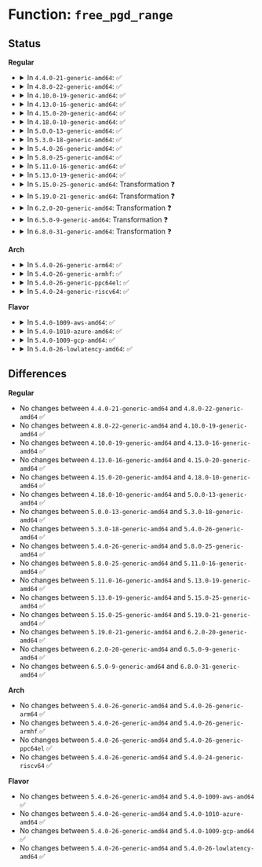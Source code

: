 # Function: <code>free_pgd_range</code>

## Status
<b>Regular</b>
<ul>
<li>
<details>
<summary>In <code>4.4.0-21-generic-amd64</code>: ✅</summary>

```c
void free_pgd_range(struct mmu_gather * tlb, long unsigned int addr, long unsigned int end, long unsigned int floor, long unsigned int ceiling)
```

```json
{
  "name": "free_pgd_range",
  "collision_type": "Unique Global",
  "inline_type": "No",
  "funcs": [
    {
      "addr": 18446744071580666768,
      "name": "free_pgd_range",
      "external": true,
      "loc": "mm/memory.c:471",
      "file": "mm/memory.c",
      "inline": "seen, unknown",
      "caller_inline": [],
      "caller_func": [
        "mm/memory.c:free_pgtables",
        "mm/memory.c:free_pgtables",
        "fs/exec.c:shift_arg_pages",
        "fs/exec.c:shift_arg_pages"
      ]
    }
  ],
  "symbols": [
    {
      "addr": 18446744071580666768,
      "name": "free_pgd_range",
      "section": ".text",
      "bind": "STB_GLOBAL",
      "size": 1396
    }
  ]
}
```
</details>
</li>
<li>
<details>
<summary>In <code>4.8.0-22-generic-amd64</code>: ✅</summary>

```c
void free_pgd_range(struct mmu_gather * tlb, long unsigned int addr, long unsigned int end, long unsigned int floor, long unsigned int ceiling)
```

```json
{
  "name": "free_pgd_range",
  "collision_type": "Unique Global",
  "inline_type": "No",
  "funcs": [
    {
      "addr": 18446744071580776672,
      "name": "free_pgd_range",
      "external": true,
      "loc": "mm/memory.c:483",
      "file": "mm/memory.c",
      "inline": "seen, unknown",
      "caller_inline": [],
      "caller_func": [
        "mm/memory.c:free_pgtables",
        "mm/memory.c:free_pgtables",
        "mm/memory.c:free_pgtables",
        "fs/exec.c:shift_arg_pages",
        "fs/exec.c:shift_arg_pages"
      ]
    }
  ],
  "symbols": [
    {
      "addr": 18446744071580776672,
      "name": "free_pgd_range",
      "section": ".text",
      "bind": "STB_GLOBAL",
      "size": 1524
    }
  ]
}
```
</details>
</li>
<li>
<details>
<summary>In <code>4.10.0-19-generic-amd64</code>: ✅</summary>

```c
void free_pgd_range(struct mmu_gather * tlb, long unsigned int addr, long unsigned int end, long unsigned int floor, long unsigned int ceiling)
```

```json
{
  "name": "free_pgd_range",
  "collision_type": "Unique Global",
  "inline_type": "No",
  "funcs": [
    {
      "addr": 18446744071580841456,
      "name": "free_pgd_range",
      "external": true,
      "loc": "mm/memory.c:481",
      "file": "mm/memory.c",
      "inline": "seen, unknown",
      "caller_inline": [],
      "caller_func": [
        "mm/memory.c:free_pgtables",
        "mm/memory.c:free_pgtables",
        "mm/memory.c:free_pgtables",
        "fs/exec.c:shift_arg_pages",
        "fs/exec.c:shift_arg_pages"
      ]
    }
  ],
  "symbols": [
    {
      "addr": 18446744071580841456,
      "name": "free_pgd_range",
      "section": ".text",
      "bind": "STB_GLOBAL",
      "size": 1460
    }
  ]
}
```
</details>
</li>
<li>
<details>
<summary>In <code>4.13.0-16-generic-amd64</code>: ✅</summary>

```c
void free_pgd_range(struct mmu_gather * tlb, long unsigned int addr, long unsigned int end, long unsigned int floor, long unsigned int ceiling)
```

```json
{
  "name": "free_pgd_range",
  "collision_type": "Unique Global",
  "inline_type": "No",
  "funcs": [
    {
      "addr": 18446744071580886912,
      "name": "free_pgd_range",
      "external": true,
      "loc": "mm/memory.c:546",
      "file": "mm/memory.c",
      "inline": "seen, unknown",
      "caller_inline": [],
      "caller_func": [
        "mm/memory.c:free_pgtables",
        "mm/memory.c:free_pgtables",
        "mm/memory.c:free_pgtables",
        "fs/exec.c:shift_arg_pages",
        "fs/exec.c:shift_arg_pages"
      ]
    }
  ],
  "symbols": [
    {
      "addr": 18446744071580886912,
      "name": "free_pgd_range",
      "section": ".text",
      "bind": "STB_GLOBAL",
      "size": 1499
    }
  ]
}
```
</details>
</li>
<li>
<details>
<summary>In <code>4.15.0-20-generic-amd64</code>: ✅</summary>

```c
void free_pgd_range(struct mmu_gather * tlb, long unsigned int addr, long unsigned int end, long unsigned int floor, long unsigned int ceiling)
```

```json
{
  "name": "free_pgd_range",
  "collision_type": "Unique Global",
  "inline_type": "No",
  "funcs": [
    {
      "addr": 18446744071580981296,
      "name": "free_pgd_range",
      "external": true,
      "loc": "mm/memory.c:548",
      "file": "mm/memory.c",
      "inline": "seen, unknown",
      "caller_inline": [],
      "caller_func": [
        "mm/memory.c:free_pgtables",
        "mm/memory.c:free_pgtables",
        "mm/memory.c:free_pgtables",
        "fs/exec.c:shift_arg_pages",
        "fs/exec.c:shift_arg_pages"
      ]
    }
  ],
  "symbols": [
    {
      "addr": 18446744071580981296,
      "name": "free_pgd_range",
      "section": ".text",
      "bind": "STB_GLOBAL",
      "size": 1678
    }
  ]
}
```
</details>
</li>
<li>
<details>
<summary>In <code>4.18.0-10-generic-amd64</code>: ✅</summary>

```c
void free_pgd_range(struct mmu_gather * tlb, long unsigned int addr, long unsigned int end, long unsigned int floor, long unsigned int ceiling)
```

```json
{
  "name": "free_pgd_range",
  "collision_type": "Unique Global",
  "inline_type": "No",
  "funcs": [
    {
      "addr": 18446744071581116064,
      "name": "free_pgd_range",
      "external": true,
      "loc": "mm/memory.c:563",
      "file": "mm/memory.c",
      "inline": "seen, unknown",
      "caller_inline": [],
      "caller_func": [
        "mm/memory.c:free_pgtables",
        "mm/memory.c:free_pgtables",
        "mm/memory.c:free_pgtables",
        "fs/exec.c:shift_arg_pages",
        "fs/exec.c:shift_arg_pages"
      ]
    }
  ],
  "symbols": [
    {
      "addr": 18446744071581116064,
      "name": "free_pgd_range",
      "section": ".text",
      "bind": "STB_GLOBAL",
      "size": 1593
    }
  ]
}
```
</details>
</li>
<li>
<details>
<summary>In <code>5.0.0-13-generic-amd64</code>: ✅</summary>

```c
void free_pgd_range(struct mmu_gather * tlb, long unsigned int addr, long unsigned int end, long unsigned int floor, long unsigned int ceiling)
```

```json
{
  "name": "free_pgd_range",
  "collision_type": "Unique Global",
  "inline_type": "No",
  "funcs": [
    {
      "addr": 18446744071581194832,
      "name": "free_pgd_range",
      "external": true,
      "loc": "mm/memory.c:306",
      "file": "mm/memory.c",
      "inline": "seen, unknown",
      "caller_inline": [],
      "caller_func": [
        "mm/memory.c:free_pgtables",
        "mm/memory.c:free_pgtables",
        "mm/memory.c:free_pgtables",
        "fs/exec.c:shift_arg_pages",
        "fs/exec.c:shift_arg_pages"
      ]
    }
  ],
  "symbols": [
    {
      "addr": 18446744071581194832,
      "name": "free_pgd_range",
      "section": ".text",
      "bind": "STB_GLOBAL",
      "size": 1613
    }
  ]
}
```
</details>
</li>
<li>
<details>
<summary>In <code>5.3.0-18-generic-amd64</code>: ✅</summary>

```c
void free_pgd_range(struct mmu_gather * tlb, long unsigned int addr, long unsigned int end, long unsigned int floor, long unsigned int ceiling)
```

```json
{
  "name": "free_pgd_range",
  "collision_type": "Unique Global",
  "inline_type": "No",
  "funcs": [
    {
      "addr": 18446744071581267776,
      "name": "free_pgd_range",
      "external": true,
      "loc": "mm/memory.c:308",
      "file": "mm/memory.c",
      "inline": "seen, unknown",
      "caller_inline": [],
      "caller_func": [
        "mm/memory.c:free_pgtables",
        "mm/memory.c:free_pgtables",
        "mm/memory.c:free_pgtables",
        "fs/exec.c:shift_arg_pages",
        "fs/exec.c:shift_arg_pages"
      ]
    }
  ],
  "symbols": [
    {
      "addr": 18446744071581267776,
      "name": "free_pgd_range",
      "section": ".text",
      "bind": "STB_GLOBAL",
      "size": 467
    }
  ]
}
```
</details>
</li>
<li>
<details>
<summary>In <code>5.4.0-26-generic-amd64</code>: ✅</summary>

```c
void free_pgd_range(struct mmu_gather * tlb, long unsigned int addr, long unsigned int end, long unsigned int floor, long unsigned int ceiling)
```

```json
{
  "name": "free_pgd_range",
  "collision_type": "Unique Global",
  "inline_type": "No",
  "funcs": [
    {
      "addr": 18446744071581326560,
      "name": "free_pgd_range",
      "external": true,
      "loc": "mm/memory.c:308",
      "file": "mm/memory.c",
      "inline": "seen, unknown",
      "caller_inline": [],
      "caller_func": [
        "mm/memory.c:free_pgtables",
        "mm/memory.c:free_pgtables",
        "mm/memory.c:free_pgtables",
        "fs/exec.c:shift_arg_pages",
        "fs/exec.c:shift_arg_pages"
      ]
    }
  ],
  "symbols": [
    {
      "addr": 18446744071581326560,
      "name": "free_pgd_range",
      "section": ".text",
      "bind": "STB_GLOBAL",
      "size": 467
    }
  ]
}
```
</details>
</li>
<li>
<details>
<summary>In <code>5.8.0-25-generic-amd64</code>: ✅</summary>

```c
void free_pgd_range(struct mmu_gather * tlb, long unsigned int addr, long unsigned int end, long unsigned int floor, long unsigned int ceiling)
```

```json
{
  "name": "free_pgd_range",
  "collision_type": "Unique Global",
  "inline_type": "No",
  "funcs": [
    {
      "addr": 18446744071581522672,
      "name": "free_pgd_range",
      "external": true,
      "loc": "mm/memory.c:326",
      "file": "mm/memory.c",
      "inline": "seen, unknown",
      "caller_inline": [],
      "caller_func": [
        "arch/x86/kernel/ldt.c:free_ldt_pgtables",
        "mm/memory.c:free_pgtables",
        "mm/memory.c:free_pgtables",
        "mm/memory.c:free_pgtables",
        "fs/exec.c:shift_arg_pages",
        "fs/exec.c:shift_arg_pages"
      ]
    }
  ],
  "symbols": [
    {
      "addr": 18446744071581522672,
      "name": "free_pgd_range",
      "section": ".text",
      "bind": "STB_GLOBAL",
      "size": 353
    }
  ]
}
```
</details>
</li>
<li>
<details>
<summary>In <code>5.11.0-16-generic-amd64</code>: ✅</summary>

```c
void free_pgd_range(struct mmu_gather * tlb, long unsigned int addr, long unsigned int end, long unsigned int floor, long unsigned int ceiling)
```

```json
{
  "name": "free_pgd_range",
  "collision_type": "Unique Global",
  "inline_type": "No",
  "funcs": [
    {
      "addr": 18446744071581566816,
      "name": "free_pgd_range",
      "external": true,
      "loc": "mm/memory.c:328",
      "file": "mm/memory.c",
      "inline": "seen, unknown",
      "caller_inline": [],
      "caller_func": [
        "arch/x86/kernel/ldt.c:free_ldt_pgtables",
        "mm/memory.c:free_pgtables",
        "mm/memory.c:free_pgtables",
        "mm/memory.c:free_pgtables",
        "fs/exec.c:shift_arg_pages",
        "fs/exec.c:shift_arg_pages"
      ]
    }
  ],
  "symbols": [
    {
      "addr": 18446744071581566816,
      "name": "free_pgd_range",
      "section": ".text",
      "bind": "STB_GLOBAL",
      "size": 353
    }
  ]
}
```
</details>
</li>
<li>
<details>
<summary>In <code>5.13.0-19-generic-amd64</code>: ✅</summary>

```c
void free_pgd_range(struct mmu_gather * tlb, long unsigned int addr, long unsigned int end, long unsigned int floor, long unsigned int ceiling)
```

```json
{
  "name": "free_pgd_range",
  "collision_type": "Unique Global",
  "inline_type": "No",
  "funcs": [
    {
      "addr": 18446744071581589120,
      "name": "free_pgd_range",
      "external": true,
      "loc": "mm/memory.c:340",
      "file": "mm/memory.c",
      "inline": "seen, unknown",
      "caller_inline": [],
      "caller_func": [
        "arch/x86/kernel/ldt.c:free_ldt_pgtables",
        "mm/memory.c:free_pgtables",
        "mm/memory.c:free_pgtables",
        "mm/memory.c:free_pgtables",
        "fs/exec.c:shift_arg_pages",
        "fs/exec.c:shift_arg_pages"
      ]
    }
  ],
  "symbols": [
    {
      "addr": 18446744071581589120,
      "name": "free_pgd_range",
      "section": ".text",
      "bind": "STB_GLOBAL",
      "size": 353
    }
  ]
}
```
</details>
</li>
<li>
<details>
<summary>In <code>5.15.0-25-generic-amd64</code>: Transformation ❓</summary>

```c
void free_pgd_range(struct mmu_gather * tlb, long unsigned int addr, long unsigned int end, long unsigned int floor, long unsigned int ceiling)
```

```json
{
  "name": "free_pgd_range",
  "collision_type": "Unique Global",
  "inline_type": "No",
  "funcs": [
    {
      "addr": 0,
      "name": "free_pgd_range",
      "external": true,
      "loc": "mm/memory.c:339",
      "file": "mm/memory.c",
      "inline": "seen, unknown",
      "caller_inline": [],
      "caller_func": [
        "arch/x86/kernel/ldt.c:free_ldt_pgtables",
        "mm/memory.c:free_pgtables",
        "mm/memory.c:free_pgtables",
        "mm/memory.c:free_pgtables",
        "fs/exec.c:shift_arg_pages",
        "fs/exec.c:shift_arg_pages"
      ]
    }
  ],
  "symbols": [
    {
      "addr": 18446744071592198979,
      "name": "free_pgd_range.cold",
      "section": ".text",
      "bind": "STB_LOCAL",
      "size": 109
    },
    {
      "addr": 18446744071581855904,
      "name": "free_pgd_range",
      "section": ".text",
      "bind": "STB_GLOBAL",
      "size": 385
    }
  ]
}
```
</details>
</li>
<li>
<details>
<summary>In <code>5.19.0-21-generic-amd64</code>: Transformation ❓</summary>

```c
void free_pgd_range(struct mmu_gather * tlb, long unsigned int addr, long unsigned int end, long unsigned int floor, long unsigned int ceiling)
```

```json
{
  "name": "free_pgd_range",
  "collision_type": "Unique Global",
  "inline_type": "No",
  "funcs": [
    {
      "addr": 0,
      "name": "free_pgd_range",
      "external": true,
      "loc": "mm/memory.c:343",
      "file": "mm/memory.c",
      "inline": "seen, unknown",
      "caller_inline": [],
      "caller_func": [
        "arch/x86/kernel/ldt.c:free_ldt_pgtables",
        "mm/memory.c:free_pgtables",
        "mm/memory.c:free_pgtables",
        "fs/exec.c:shift_arg_pages",
        "fs/exec.c:shift_arg_pages"
      ]
    }
  ],
  "symbols": [
    {
      "addr": 18446744071593975498,
      "name": "free_pgd_range.cold",
      "section": ".text",
      "bind": "STB_LOCAL",
      "size": 126
    },
    {
      "addr": 18446744071582250448,
      "name": "free_pgd_range",
      "section": ".text",
      "bind": "STB_GLOBAL",
      "size": 388
    }
  ]
}
```
</details>
</li>
<li>
<details>
<summary>In <code>6.2.0-20-generic-amd64</code>: Transformation ❓</summary>

```c
void free_pgd_range(struct mmu_gather * tlb, long unsigned int addr, long unsigned int end, long unsigned int floor, long unsigned int ceiling)
```

```json
{
  "name": "free_pgd_range",
  "collision_type": "Unique Global",
  "inline_type": "No",
  "funcs": [
    {
      "addr": 0,
      "name": "free_pgd_range",
      "external": true,
      "loc": "mm/memory.c:287",
      "file": "mm/memory.c",
      "inline": "seen, unknown",
      "caller_inline": [],
      "caller_func": [
        "arch/x86/kernel/ldt.c:free_ldt_pgtables",
        "mm/memory.c:free_pgtables",
        "mm/memory.c:free_pgtables",
        "fs/exec.c:shift_arg_pages",
        "fs/exec.c:shift_arg_pages"
      ]
    }
  ],
  "symbols": [
    {
      "addr": 18446744071596031698,
      "name": "free_pgd_range.cold",
      "section": ".text",
      "bind": "STB_LOCAL",
      "size": 126
    },
    {
      "addr": 18446744071582741584,
      "name": "free_pgd_range",
      "section": ".text",
      "bind": "STB_GLOBAL",
      "size": 423
    }
  ]
}
```
</details>
</li>
<li>
<details>
<summary>In <code>6.5.0-9-generic-amd64</code>: Transformation ❓</summary>

```c
void free_pgd_range(struct mmu_gather * tlb, long unsigned int addr, long unsigned int end, long unsigned int floor, long unsigned int ceiling)
```

```json
{
  "name": "free_pgd_range",
  "collision_type": "Unique Global",
  "inline_type": "No",
  "funcs": [
    {
      "addr": 0,
      "name": "free_pgd_range",
      "external": true,
      "loc": "mm/memory.c:302",
      "file": "mm/memory.c",
      "inline": "seen, unknown",
      "caller_inline": [],
      "caller_func": [
        "arch/x86/kernel/ldt.c:free_ldt_pgtables",
        "mm/memory.c:free_pgtables",
        "mm/memory.c:free_pgtables",
        "fs/exec.c:shift_arg_pages",
        "fs/exec.c:shift_arg_pages"
      ]
    }
  ],
  "symbols": [
    {
      "addr": 18446744071596553628,
      "name": "free_pgd_range.cold",
      "section": ".text",
      "bind": "STB_LOCAL",
      "size": 126
    },
    {
      "addr": 18446744071582957920,
      "name": "free_pgd_range",
      "section": ".text",
      "bind": "STB_GLOBAL",
      "size": 426
    }
  ]
}
```
</details>
</li>
<li>
<details>
<summary>In <code>6.8.0-31-generic-amd64</code>: Transformation ❓</summary>

```c
void free_pgd_range(struct mmu_gather * tlb, long unsigned int addr, long unsigned int end, long unsigned int floor, long unsigned int ceiling)
```

```json
{
  "name": "free_pgd_range",
  "collision_type": "Unique Global",
  "inline_type": "No",
  "funcs": [
    {
      "addr": 0,
      "name": "free_pgd_range",
      "external": true,
      "loc": "mm/memory.c:300",
      "file": "mm/memory.c",
      "inline": "seen, unknown",
      "caller_inline": [],
      "caller_func": [
        "arch/x86/kernel/ldt.c:free_ldt_pgtables",
        "mm/memory.c:free_pgtables",
        "mm/memory.c:free_pgtables",
        "fs/exec.c:shift_arg_pages",
        "fs/exec.c:shift_arg_pages"
      ]
    }
  ],
  "symbols": [
    {
      "addr": 18446744071597457393,
      "name": "free_pgd_range.cold",
      "section": ".text",
      "bind": "STB_LOCAL",
      "size": 126
    },
    {
      "addr": 18446744071583136208,
      "name": "free_pgd_range",
      "section": ".text",
      "bind": "STB_GLOBAL",
      "size": 426
    }
  ]
}
```
</details>
</li>
</ul>
<b>Arch</b>
<ul>
<li>
<details>
<summary>In <code>5.4.0-26-generic-arm64</code>: ✅</summary>

```c
void free_pgd_range(struct mmu_gather * tlb, long unsigned int addr, long unsigned int end, long unsigned int floor, long unsigned int ceiling)
```

```json
{
  "name": "free_pgd_range",
  "collision_type": "Unique Global",
  "inline_type": "No",
  "funcs": [
    {
      "addr": 18446603336492733368,
      "name": "free_pgd_range",
      "external": true,
      "loc": "mm/memory.c:308",
      "file": "mm/memory.c",
      "inline": "seen, unknown",
      "caller_inline": [],
      "caller_func": [
        "mm/memory.c:free_pgtables",
        "mm/memory.c:free_pgtables",
        "mm/memory.c:free_pgtables",
        "fs/exec.c:shift_arg_pages",
        "fs/exec.c:shift_arg_pages"
      ]
    }
  ],
  "symbols": [
    {
      "addr": 18446603336492733368,
      "name": "free_pgd_range",
      "section": ".text",
      "bind": "STB_GLOBAL",
      "size": 1320
    }
  ]
}
```
</details>
</li>
<li>
<details>
<summary>In <code>5.4.0-26-generic-armhf</code>: ✅</summary>

```c
void free_pgd_range(struct mmu_gather * tlb, long unsigned int addr, long unsigned int end, long unsigned int floor, long unsigned int ceiling)
```

```json
{
  "name": "free_pgd_range",
  "collision_type": "Unique Global",
  "inline_type": "No",
  "funcs": [
    {
      "addr": 3226563620,
      "name": "free_pgd_range",
      "external": true,
      "loc": "mm/memory.c:308",
      "file": "mm/memory.c",
      "inline": "seen, unknown",
      "caller_inline": [],
      "caller_func": [
        "mm/memory.c:free_pgtables",
        "mm/memory.c:free_pgtables",
        "fs/exec.c:setup_arg_pages",
        "fs/exec.c:setup_arg_pages"
      ]
    }
  ],
  "symbols": [
    {
      "addr": 3226563620,
      "name": "free_pgd_range",
      "section": ".text",
      "bind": "STB_GLOBAL",
      "size": 740
    }
  ]
}
```
</details>
</li>
<li>
<details>
<summary>In <code>5.4.0-26-generic-ppc64el</code>: ✅</summary>

```c
void free_pgd_range(struct mmu_gather * tlb, long unsigned int addr, long unsigned int end, long unsigned int floor, long unsigned int ceiling)
```

```json
{
  "name": "free_pgd_range",
  "collision_type": "Unique Global",
  "inline_type": "No",
  "funcs": [
    {
      "addr": 13835058055286080384,
      "name": "free_pgd_range",
      "external": true,
      "loc": "mm/memory.c:308",
      "file": "mm/memory.c",
      "inline": "seen, unknown",
      "caller_inline": [],
      "caller_func": [
        "mm/memory.c:free_pgtables",
        "mm/memory.c:free_pgtables",
        "fs/exec.c:shift_arg_pages",
        "fs/exec.c:shift_arg_pages"
      ]
    }
  ],
  "symbols": [
    {
      "addr": 13835058055286080384,
      "name": "free_pgd_range",
      "section": ".text",
      "bind": "STB_GLOBAL",
      "size": 2456
    }
  ]
}
```
</details>
</li>
<li>
<details>
<summary>In <code>5.4.0-24-generic-riscv64</code>: ✅</summary>

```c
void free_pgd_range(struct mmu_gather * tlb, long unsigned int addr, long unsigned int end, long unsigned int floor, long unsigned int ceiling)
```

```json
{
  "name": "free_pgd_range",
  "collision_type": "Unique Global",
  "inline_type": "No",
  "funcs": [
    {
      "addr": 18446743936272722354,
      "name": "free_pgd_range",
      "external": true,
      "loc": "mm/memory.c:308",
      "file": "mm/memory.c",
      "inline": "seen, unknown",
      "caller_inline": [],
      "caller_func": [
        "mm/memory.c:free_pgtables",
        "mm/memory.c:free_pgtables",
        "mm/memory.c:free_pgtables",
        "fs/exec.c:shift_arg_pages",
        "fs/exec.c:shift_arg_pages"
      ]
    }
  ],
  "symbols": [
    {
      "addr": 18446743936272722354,
      "name": "free_pgd_range",
      "section": ".text",
      "bind": "STB_GLOBAL",
      "size": 824
    }
  ]
}
```
</details>
</li>
</ul>
<b>Flavor</b>
<ul>
<li>
<details>
<summary>In <code>5.4.0-1009-aws-amd64</code>: ✅</summary>

```c
void free_pgd_range(struct mmu_gather * tlb, long unsigned int addr, long unsigned int end, long unsigned int floor, long unsigned int ceiling)
```

```json
{
  "name": "free_pgd_range",
  "collision_type": "Unique Global",
  "inline_type": "No",
  "funcs": [
    {
      "addr": 18446744071581295408,
      "name": "free_pgd_range",
      "external": true,
      "loc": "mm/memory.c:308",
      "file": "mm/memory.c",
      "inline": "seen, unknown",
      "caller_inline": [],
      "caller_func": [
        "mm/memory.c:free_pgtables",
        "mm/memory.c:free_pgtables",
        "mm/memory.c:free_pgtables",
        "fs/exec.c:shift_arg_pages",
        "fs/exec.c:shift_arg_pages"
      ]
    }
  ],
  "symbols": [
    {
      "addr": 18446744071581295408,
      "name": "free_pgd_range",
      "section": ".text",
      "bind": "STB_GLOBAL",
      "size": 467
    }
  ]
}
```
</details>
</li>
<li>
<details>
<summary>In <code>5.4.0-1010-azure-amd64</code>: ✅</summary>

```c
void free_pgd_range(struct mmu_gather * tlb, long unsigned int addr, long unsigned int end, long unsigned int floor, long unsigned int ceiling)
```

```json
{
  "name": "free_pgd_range",
  "collision_type": "Unique Global",
  "inline_type": "No",
  "funcs": [
    {
      "addr": 18446744071581239744,
      "name": "free_pgd_range",
      "external": true,
      "loc": "mm/memory.c:308",
      "file": "mm/memory.c",
      "inline": "seen, unknown",
      "caller_inline": [],
      "caller_func": [
        "mm/memory.c:free_pgtables",
        "mm/memory.c:free_pgtables",
        "mm/memory.c:free_pgtables",
        "fs/exec.c:shift_arg_pages",
        "fs/exec.c:shift_arg_pages"
      ]
    }
  ],
  "symbols": [
    {
      "addr": 18446744071581239744,
      "name": "free_pgd_range",
      "section": ".text",
      "bind": "STB_GLOBAL",
      "size": 1420
    }
  ]
}
```
</details>
</li>
<li>
<details>
<summary>In <code>5.4.0-1009-gcp-amd64</code>: ✅</summary>

```c
void free_pgd_range(struct mmu_gather * tlb, long unsigned int addr, long unsigned int end, long unsigned int floor, long unsigned int ceiling)
```

```json
{
  "name": "free_pgd_range",
  "collision_type": "Unique Global",
  "inline_type": "No",
  "funcs": [
    {
      "addr": 18446744071581286608,
      "name": "free_pgd_range",
      "external": true,
      "loc": "mm/memory.c:308",
      "file": "mm/memory.c",
      "inline": "seen, unknown",
      "caller_inline": [],
      "caller_func": [
        "mm/memory.c:free_pgtables",
        "mm/memory.c:free_pgtables",
        "mm/memory.c:free_pgtables",
        "fs/exec.c:shift_arg_pages",
        "fs/exec.c:shift_arg_pages"
      ]
    }
  ],
  "symbols": [
    {
      "addr": 18446744071581286608,
      "name": "free_pgd_range",
      "section": ".text",
      "bind": "STB_GLOBAL",
      "size": 467
    }
  ]
}
```
</details>
</li>
<li>
<details>
<summary>In <code>5.4.0-26-lowlatency-amd64</code>: ✅</summary>

```c
void free_pgd_range(struct mmu_gather * tlb, long unsigned int addr, long unsigned int end, long unsigned int floor, long unsigned int ceiling)
```

```json
{
  "name": "free_pgd_range",
  "collision_type": "Unique Global",
  "inline_type": "No",
  "funcs": [
    {
      "addr": 18446744071581350752,
      "name": "free_pgd_range",
      "external": true,
      "loc": "mm/memory.c:308",
      "file": "mm/memory.c",
      "inline": "seen, unknown",
      "caller_inline": [],
      "caller_func": [
        "mm/memory.c:free_pgtables",
        "mm/memory.c:free_pgtables",
        "mm/memory.c:free_pgtables",
        "fs/exec.c:shift_arg_pages",
        "fs/exec.c:shift_arg_pages"
      ]
    }
  ],
  "symbols": [
    {
      "addr": 18446744071581350752,
      "name": "free_pgd_range",
      "section": ".text",
      "bind": "STB_GLOBAL",
      "size": 467
    }
  ]
}
```
</details>
</li>
</ul>

## Differences
<b>Regular</b>
<ul>
<li>
No changes between <code>4.4.0-21-generic-amd64</code> and <code>4.8.0-22-generic-amd64</code> ✅
</li>
<li>
No changes between <code>4.8.0-22-generic-amd64</code> and <code>4.10.0-19-generic-amd64</code> ✅
</li>
<li>
No changes between <code>4.10.0-19-generic-amd64</code> and <code>4.13.0-16-generic-amd64</code> ✅
</li>
<li>
No changes between <code>4.13.0-16-generic-amd64</code> and <code>4.15.0-20-generic-amd64</code> ✅
</li>
<li>
No changes between <code>4.15.0-20-generic-amd64</code> and <code>4.18.0-10-generic-amd64</code> ✅
</li>
<li>
No changes between <code>4.18.0-10-generic-amd64</code> and <code>5.0.0-13-generic-amd64</code> ✅
</li>
<li>
No changes between <code>5.0.0-13-generic-amd64</code> and <code>5.3.0-18-generic-amd64</code> ✅
</li>
<li>
No changes between <code>5.3.0-18-generic-amd64</code> and <code>5.4.0-26-generic-amd64</code> ✅
</li>
<li>
No changes between <code>5.4.0-26-generic-amd64</code> and <code>5.8.0-25-generic-amd64</code> ✅
</li>
<li>
No changes between <code>5.8.0-25-generic-amd64</code> and <code>5.11.0-16-generic-amd64</code> ✅
</li>
<li>
No changes between <code>5.11.0-16-generic-amd64</code> and <code>5.13.0-19-generic-amd64</code> ✅
</li>
<li>
No changes between <code>5.13.0-19-generic-amd64</code> and <code>5.15.0-25-generic-amd64</code> ✅
</li>
<li>
No changes between <code>5.15.0-25-generic-amd64</code> and <code>5.19.0-21-generic-amd64</code> ✅
</li>
<li>
No changes between <code>5.19.0-21-generic-amd64</code> and <code>6.2.0-20-generic-amd64</code> ✅
</li>
<li>
No changes between <code>6.2.0-20-generic-amd64</code> and <code>6.5.0-9-generic-amd64</code> ✅
</li>
<li>
No changes between <code>6.5.0-9-generic-amd64</code> and <code>6.8.0-31-generic-amd64</code> ✅
</li>
</ul>
<b>Arch</b>
<ul>
<li>
No changes between <code>5.4.0-26-generic-amd64</code> and <code>5.4.0-26-generic-arm64</code> ✅
</li>
<li>
No changes between <code>5.4.0-26-generic-amd64</code> and <code>5.4.0-26-generic-armhf</code> ✅
</li>
<li>
No changes between <code>5.4.0-26-generic-amd64</code> and <code>5.4.0-26-generic-ppc64el</code> ✅
</li>
<li>
No changes between <code>5.4.0-26-generic-amd64</code> and <code>5.4.0-24-generic-riscv64</code> ✅
</li>
</ul>
<b>Flavor</b>
<ul>
<li>
No changes between <code>5.4.0-26-generic-amd64</code> and <code>5.4.0-1009-aws-amd64</code> ✅
</li>
<li>
No changes between <code>5.4.0-26-generic-amd64</code> and <code>5.4.0-1010-azure-amd64</code> ✅
</li>
<li>
No changes between <code>5.4.0-26-generic-amd64</code> and <code>5.4.0-1009-gcp-amd64</code> ✅
</li>
<li>
No changes between <code>5.4.0-26-generic-amd64</code> and <code>5.4.0-26-lowlatency-amd64</code> ✅
</li>
</ul>
